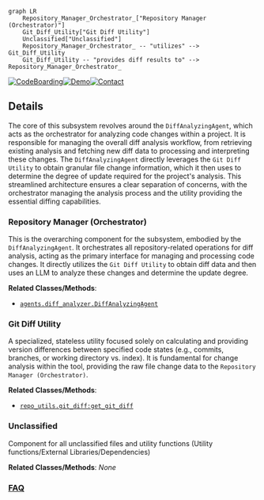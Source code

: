 ```mermaid
graph LR
    Repository_Manager_Orchestrator_["Repository Manager (Orchestrator)"]
    Git_Diff_Utility["Git Diff Utility"]
    Unclassified["Unclassified"]
    Repository_Manager_Orchestrator_ -- "utilizes" --> Git_Diff_Utility
    Git_Diff_Utility -- "provides diff results to" --> Repository_Manager_Orchestrator_
```

[![CodeBoarding](https://img.shields.io/badge/Generated%20by-CodeBoarding-9cf?style=flat-square)](https://github.com/CodeBoarding/CodeBoarding)[![Demo](https://img.shields.io/badge/Try%20our-Demo-blue?style=flat-square)](https://www.codeboarding.org/diagrams)[![Contact](https://img.shields.io/badge/Contact%20us%20-%20contact@codeboarding.org-lightgrey?style=flat-square)](mailto:contact@codeboarding.org)

## Details

The core of this subsystem revolves around the `DiffAnalyzingAgent`, which acts as the orchestrator for analyzing code changes within a project. It is responsible for managing the overall diff analysis workflow, from retrieving existing analysis and fetching new diff data to processing and interpreting these changes. The `DiffAnalyzingAgent` directly leverages the `Git Diff Utility` to obtain granular file change information, which it then uses to determine the degree of update required for the project's analysis. This streamlined architecture ensures a clear separation of concerns, with the orchestrator managing the analysis process and the utility providing the essential diffing capabilities.

### Repository Manager (Orchestrator)
This is the overarching component for the subsystem, embodied by the `DiffAnalyzingAgent`. It orchestrates all repository-related operations for diff analysis, acting as the primary interface for managing and processing code changes. It directly utilizes the `Git Diff Utility` to obtain diff data and then uses an LLM to analyze these changes and determine the update degree.


**Related Classes/Methods**:

- <a href="https://github.com/CodeBoarding/CodeBoarding/blob/mainagents/diff_analyzer.py" target="_blank" rel="noopener noreferrer">`agents.diff_analyzer.DiffAnalyzingAgent`</a>


### Git Diff Utility
A specialized, stateless utility focused solely on calculating and providing version differences between specified code states (e.g., commits, branches, or working directory vs. index). It is fundamental for change analysis within the tool, providing the raw file change data to the `Repository Manager (Orchestrator)`.


**Related Classes/Methods**:

- <a href="https://github.com/CodeBoarding/CodeBoarding/blob/mainrepo_utils/git_diff.py" target="_blank" rel="noopener noreferrer">`repo_utils.git_diff:get_git_diff`</a>


### Unclassified
Component for all unclassified files and utility functions (Utility functions/External Libraries/Dependencies)


**Related Classes/Methods**: _None_



### [FAQ](https://github.com/CodeBoarding/GeneratedOnBoardings/tree/main?tab=readme-ov-file#faq)
